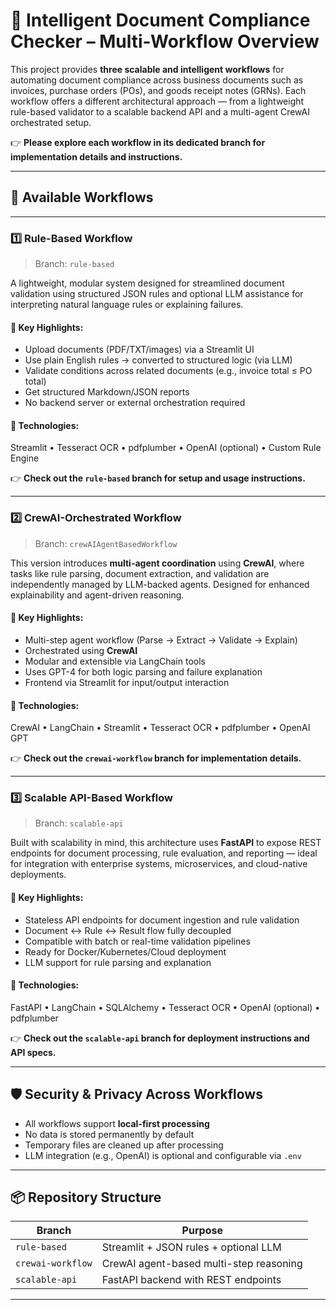 # 🧠 Intelligent Document Compliance Checker – Multi-Workflow Overview

This project provides **three scalable and intelligent workflows** for automating document compliance across business documents such as invoices, purchase orders (POs), and goods receipt notes (GRNs). Each workflow offers a different architectural approach — from a lightweight rule-based validator to a scalable backend API and a multi-agent CrewAI orchestrated setup.

👉 **Please explore each workflow in its dedicated branch for implementation details and instructions.**

---

## 🔁 Available Workflows

---

### 1️⃣ **Rule-Based Workflow**

> Branch: `rule-based`

A lightweight, modular system designed for streamlined document validation using structured JSON rules and optional LLM assistance for interpreting natural language rules or explaining failures.

#### 🧩 Key Highlights:

* Upload documents (PDF/TXT/images) via a Streamlit UI
* Use plain English rules → converted to structured logic (via LLM)
* Validate conditions across related documents (e.g., invoice total ≤ PO total)
* Get structured Markdown/JSON reports
* No backend server or external orchestration required

#### 🔧 Technologies:

Streamlit • Tesseract OCR • pdfplumber • OpenAI (optional) • Custom Rule Engine

👉 **Check out the `rule-based` branch for setup and usage instructions.**

---

### 2️⃣ **CrewAI-Orchestrated Workflow**

> Branch: `crewAIAgentBasedWorkflow `

This version introduces **multi-agent coordination** using **CrewAI**, where tasks like rule parsing, document extraction, and validation are independently managed by LLM-backed agents. Designed for enhanced explainability and agent-driven reasoning.

#### 🧩 Key Highlights:

* Multi-step agent workflow (Parse → Extract → Validate → Explain)
* Orchestrated using **CrewAI**
* Modular and extensible via LangChain tools
* Uses GPT-4 for both logic parsing and failure explanation
* Frontend via Streamlit for input/output interaction

#### 🔧 Technologies:

CrewAI • LangChain • Streamlit • Tesseract OCR • pdfplumber • OpenAI GPT

👉 **Check out the `crewai-workflow` branch for implementation details.**

---

### 3️⃣ **Scalable API-Based Workflow**

> Branch: `scalable-api`

Built with scalability in mind, this architecture uses **FastAPI** to expose REST endpoints for document processing, rule evaluation, and reporting — ideal for integration with enterprise systems, microservices, and cloud-native deployments.

#### 🧩 Key Highlights:

* Stateless API endpoints for document ingestion and rule validation
* Document ↔ Rule ↔ Result flow fully decoupled
* Compatible with batch or real-time validation pipelines
* Ready for Docker/Kubernetes/Cloud deployment
* LLM support for rule parsing and explanation

#### 🔧 Technologies:

FastAPI • LangChain • SQLAlchemy • Tesseract OCR • OpenAI (optional) • pdfplumber

👉 **Check out the `scalable-api` branch for deployment instructions and API specs.**

---

## 🛡️ Security & Privacy Across Workflows

* All workflows support **local-first processing**
* No data is stored permanently by default
* Temporary files are cleaned up after processing
* LLM integration (e.g., OpenAI) is optional and configurable via `.env`

---

## 📦 Repository Structure

| Branch            | Purpose                                 |
| ----------------- | --------------------------------------- |
| `rule-based`      | Streamlit + JSON rules + optional LLM   |
| `crewai-workflow` | CrewAI agent-based multi-step reasoning |
| `scalable-api`    | FastAPI backend with REST endpoints     |


---
